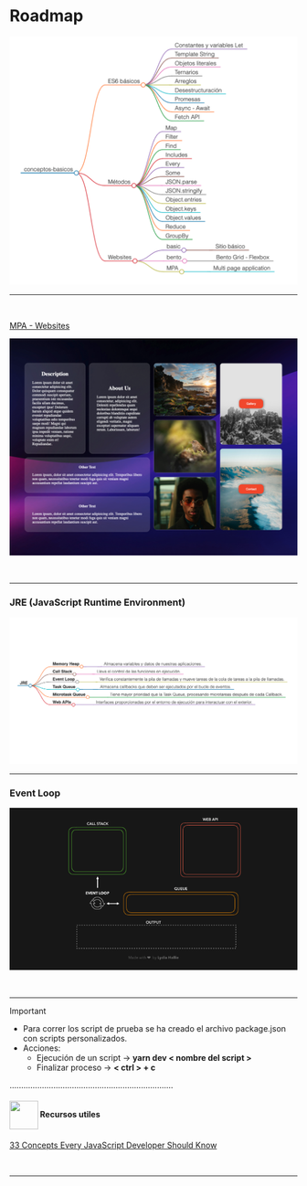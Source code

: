 # Roadmap

![](./images/raodmap.png)

---

<br/>

[MPA - Websites](https://reactfrontdevs.github.io/conceptos-basicos/)

![mpa](./images/mpa.png)

<br/>

---

### JRE (JavaScript Runtime Environment)

![](./images/JRE.png)

---

### Event Loop

![](./images/event_loop.gif)

<br/>

---

> [!important]
>
> - Para correr los script de prueba se ha creado el archivo package.json con scripts personalizados.
> - Acciones:
>   - Ejecución de un script -> **yarn dev < nombre del script >**
>   - Finalizar proceso -> **< ctrl > + c**
>
> .......................................................................

#### <img  align= center width=50px height=50px src="https://media4.giphy.com/media/3hoLIVAJYkz6T0Ichp/giphy.gif?cid=6c09b952m4j3poopinf91rquev6qy4e8avu0bflq1e0vh4gp&ep=v1_internal_gif_by_id&rid=giphy.gif&ct=s"> Recursos utiles

[33 Concepts Every JavaScript Developer Should Know](https://github.com/leonardomso/33-js-concepts)

<br/>

---
